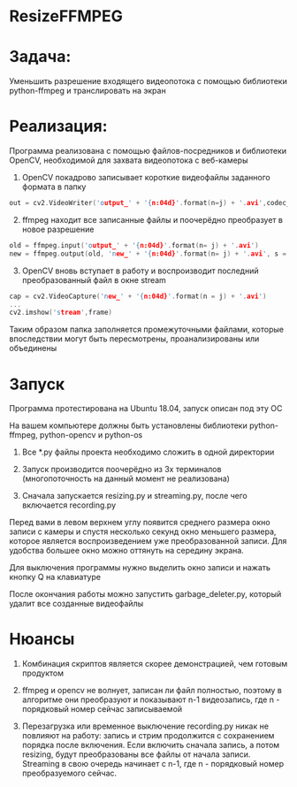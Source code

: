 # ResizeFFMPEG

# Задача: 
Уменьшить разрешение входящего видеопотока с помощью библиотеки python-ffmpeg и транслировать на экран

# Реализация:
Программа реализована с помощью файлов-посредников и библиотеки OpenCV, необходимой для захвата видеопотока с веб-камеры

1) OpenCV покадрово записывает короткие видеофайлы заданного формата в папку
```c
out = cv2.VideoWriter('output_' + '{n:04d}'.format(n=j) + '.avi',codec_DVIX, 25.0, (640,480)) 
```
2) ffmpeg находит все записанные файлы и поочерёдно преобразует в новое разрешение
```c
old = ffmpeg.input('output_' + '{n:04d}'.format(n= j) + '.avi')
new = ffmpeg.output(old, 'new_' + '{n:04d}'.format(n= j) + '.avi', s = '360x240')
```
3) OpenCV вновь вступает в работу и воспроизводит последний преобразованный файл в окне stream
```c
cap = cv2.VideoCapture('new_' + '{n:04d}'.format(n = j) + '.avi')
...
cv2.imshow('stream',frame)
```

Таким образом папка заполняется промежуточными файлами, которые впоследствии могут быть пересмотрены, проанализированы или объединены

# Запуск
Программа протестирована на Ubuntu 18.04, запуск описан под эту ОС

На вашем компьютере должны быть установлены библиотеки python-ffmpeg, python-opencv и python-os


1) Все *.py файлы проекта необходимо сложить в одной директории

2) Запуск производится поочерёдно из 3х терминалов (многопоточность на данный момент не реализована)

3) Сначала запускается resizing.py и streaming.py, после чего включается recording.py


Перед вами в левом верхнем углу появится среднего размера окно записи с камеры и спустя несколько секунд окно меньшего размера, которое является воспроизведением уже преобразованной записи. Для удобства большее окно можно оттянуть на середину экрана.


Для выключения программы нужно выделить окно записи и нажать кнопку Q на клавиатуре


После окончания работы можно запустить garbage_deleter.py, который удалит все созданные видеофайлы



# Нюансы

1) Комбинация скриптов является скорее демонстрацией, чем готовым продуктом

2) ffmpeg и opencv не волнует, записан ли файл полностью, поэтому в алгоритме они преобразуют и показывают n-1 видеозапись, где n - порядковый номер сейчас записываемой

3) Перезагрузка или временное выключение recording.py никак не повлияют на работу: запись и стрим продолжится с сохранением порядка после включения. Если включить сначала запись, а потом resizing, будут преобразованы все файлы от начала записи. Streaming в свою очередь начинает с n-1, где n - порядковый номер преобразуемого сейчас.
